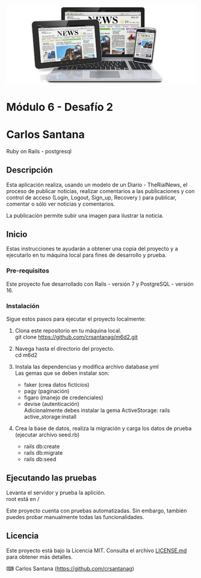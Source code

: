 ![Banner](banner.jpg)  

# Módulo 6 - Desafío 2
# Carlos Santana

Ruby on Rails - postgresql

## Descripción

Esta aplicación realiza, usando un modelo de un Diario - TheRialNews,  el proceso de publicar noticias, realizar comentarios a las publicaciones y con control de acceso (Login, Logout, Sign_up, Recovery ) para publicar, comentar o sólo ver noticias y comentarios.  

La publicación permite subir una imagen para ilustrar la noticia.  

## Inicio

Estas instrucciones te ayudarán a obtener una copia del proyecto y a ejecutarlo en tu máquina local para fines de desarrollo y prueba.

### Pre-requisitos

Este proyecto fue desarrollado con Rails - versión 7 y PostgreSQL - versión 16.

### Instalación

Sigue estos pasos para ejecutar el proyecto localmente:
  
1. Clona este repositorio en tu máquina local.  
git clone https://github.com/crsantanag/m6d2.git  
  
2. Navega hasta el directorio del proyecto.  
cd m6d2  
  
3. Instala las dependencias y modifica archivo database.yml  
   Las gemas que se deben instalar son:  
   - faker (crea datos ficticios)  
   - pagy  (paginación)  
   - figaro (manejo de credenciales)  
   - devise (autenticación)  
   Adicionalmente debes instalar la gema ActiveStorage: rails active_storage:install  
  
4. Crea la base de datos, realiza la migración y carga los datos de prueba (ejecutar archivo seed.rb)  
    - rails db:create  
    - rails db:migrate  
    - rails db:seed  
  
## Ejecutando las pruebas
Levanta el servidor y prueba la aplición.  
root está en /  
  
Este proyecto cuenta con pruebas automatizadas. Sin embargo, también puedes probar manualmente todas las funcionalidades.  
  
## Licencia  
  
Este proyecto está bajo la Licencia MIT. Consulta el archivo [LICENSE.md](LICENSE.md) para obtener más detalles.  
  
⌨ ️Carlos Santana (https://github.com/crsantanag)

